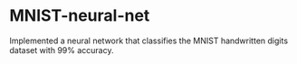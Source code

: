 # MNIST-neural-net
Implemented a neural network that classifies the MNIST handwritten digits dataset with 99% accuracy.
